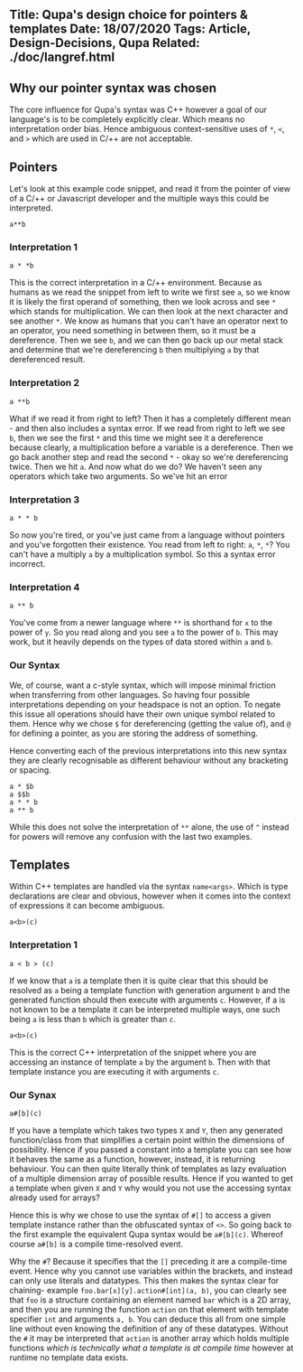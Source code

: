Title: Qupa's design choice for pointers & templates
Date: 18/07/2020
Tags: Article, Design-Decisions, Qupa
Related: ./doc/langref.html
---
Why our pointer syntax was chosen
---

The core influence for Qupa's syntax was C++ however a goal of our language's is to be completely explicitly clear. Which means no interpretation order bias. Hence ambiguous context-sensitive uses of ``*``, ``<``, and ``>`` which are used in C/++ are not acceptable.

## Pointers

Let's look at this example code snippet, and read it from the pointer of view of a C/++ or Javascript developer and the multiple ways this could be interpreted.

```
a**b
```

### Interpretation 1

<pre><code>a <span class="kwd">*</span> <span class="cal">*b</span></code></pre>

This is the correct interpretation in a C/++ environment. Because as humans as we read the snippet from left to write we first see ``a``, so we know it is likely the first operand of something, then we look across and see ``*`` which stands for multiplication. We can then look at the next character and see another ``*``. We know as humans that you can't have an operator next to an operator, you need something in between them, so it must be a dereference. Then we see ``b``, and we can then go back up our metal stack and determine that we're dereferencing ``b`` then multiplying ``a`` by that dereferenced result.

### Interpretation 2

<pre><code>a <span class="cal">**b</span></code></pre>

What if we read it from right to left? Then it has a completely different mean - and then also includes a syntax error. If we read from right to left we see ``b``, then we see the first ``*`` and this time we might see it a dereference because clearly, a multiplication before a variable is a dereference. Then we go back another step and read the second ``*`` - okay so we're dereferencing twice. Then we hit ``a``. And now what do we do? We haven't seen any operators which take two arguments. So we've hit an error

### Interpretation 3

<pre><code>a <span class="kwd">*</span> <span class="kwd">*</span> b</code></pre>

So now you're tired, or you've just came from a language without pointers and you've forgotten their existence. You read from left to right: ``a``, ``*``, ``*``? You can't have a multiply ``a`` by a multiplication symbol. So this a syntax error incorrect.

### Interpretation 4

<pre><code>a <span class="kwd">**</span> b</code></pre>

You've come from a newer language where ``**`` is shorthand for ``x`` to the power of ``y``. So you read along and you see ``a`` to the power of ``b``. This may work, but it heavily depends on the types of data stored within ``a`` and ``b``.

### Our Syntax

We, of course, want a c-style syntax, which will impose minimal friction when transferring from other languages. So having four possible interpretations depending on your headspace is not an option.
To negate this issue all operations should have their own unique symbol related to them. Hence why we chose ``$`` for dereferencing (getting the value of), and ``@`` for defining a pointer, as you are storing the address of something.

Hence converting each of the previous interpretations into this new syntax they are clearly recognisable as different behaviour without any bracketing or spacing.

<pre><code>a <span class="kwd">*</span> <span class="kwd">$</span>b
a <span class="kwd">$$</span>b
a <span class="kwd">*</span> <span class="kwd">*</span> b
a <span class="kwd">**</span> b</code></pre>

While this does not solve the interpretation of ``**`` alone, the use of ``^`` instead for powers will remove any confusion with the last two examples.

## Templates

Within C++ templates are handled via the syntax ``name<args>``. Which is type declarations are clear and obvious, however when it comes into the context of expressions it can become ambiguous.

<pre><code>a&lt;b&gt;(c)</code></pre>

### Interpretation 1

<pre><code>a <span class="kwd">&lt;</span> b <span class="kwd">&gt;</span></span> (c)</code></pre>

If we know that ``a`` is a template then it is quite clear that this should be resolved as ``a`` being a template function with generation argument ``b`` and the generated function should then execute with arguments ``c``. However, if a is not known to be a template it can be interpreted multiple ways, one such being ``a`` is less than ``b`` which is greater than ``c``.

<pre><code><span class="cal">a<span class="typ">&lt;b&gt;</span></span>(c)</code></pre>

This is the correct C++ interpretation of the snippet where you are accessing an instance of template ``a`` by the argument ``b``.
Then with that template instance you are executing it with arguments ``c``.

### Our Synax

<pre><code><span class="cal">a<span class="typ">#[b]</span></span>(c)</code></pre>

If you have a template which takes two types ``X`` and ``Y``, then any generated function/class from that simplifies a certain point within the dimensions of possibility. Hence if you passed a constant into a template you can see how it behaves the same as a function, however, instead, it is returning behaviour. You can then quite literally think of templates as lazy evaluation of a multiple dimension array of possible results. Hence if you wanted to get a template when given ``X`` and ``Y`` why would you not use the accessing syntax already used for arrays?

Hence this is why we chose to use the syntax of ``#[]`` to access a given template instance rather than the obfuscated syntax of ``<>``.
So going back to the first example the equivalent Qupa syntax would be ``a#[b](c)``. Whereof course ``a#[b]`` is a compile time-resolved event.

Why the ``#``? Because it specifies that the ``[]`` preceding it are a compile-time event. Hence why you cannot use variables within the brackets, and instead can only use literals and datatypes.
This then makes the syntax clear for chaining- example ``foo.bar[x][y].action#[int](a, b)``, you can clearly see that ``foo`` is a structure containing an element named ``bar`` which is a 2D array, and then you are running the function ``action`` on that element with template specifier ``int`` and arguments ``a, b``. You can deduce this all from one simple line without even knowing the definition of any of these datatypes. Without the ``#`` it may be interpreted that ``action`` is another array which holds multiple functions *which is technically what a template is at compile time* however at runtime no template data exists.
